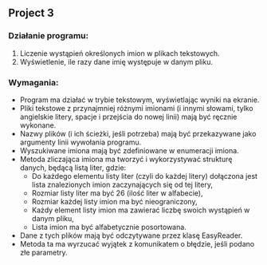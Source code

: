 ## Project 3
### Działanie programu:
1. Liczenie wystąpień określonych imion w plikach tekstowych.
2. Wyświetlenie, ile razy dane imię występuje w danym pliku.

### Wymagania:
- Program ma działać w trybie tekstowym, wyświetlając wyniki na ekranie.
- Pliki tekstowe z przynajmniej różnymi imionami (i innymi słowami, tylko angielskie litery, spacje i przejścia do nowej linii) mają być ręcznie wykonane.
- Nazwy plików (i ich ścieżki, jeśli potrzeba) mają być przekazywane jako argumenty linii wywołania programu.
- Wyszukiwane imiona mają być zdefiniowane w enumeracji imiona.
- Metoda zliczająca imiona ma tworzyć i wykorzystywać strukturę danych, będącą listą liter, gdzie:
  - Do każdego elementu listy liter (czyli do każdej litery) dołączona jest lista znalezionych imion zaczynających się od tej litery,
  - Rozmiar listy liter ma być 26 (ilość liter w alfabecie),
  - Rozmiar każdej listy imion ma być nieograniczony,
  - Każdy element listy imion ma zawierać liczbę swoich wystąpień w danym pliku,
  - Lista imion ma być alfabetycznie posortowana.
- Dane z tych plików mają być odczytywane przez klasę EasyReader.
- Metoda ta ma wyrzucać wyjątek z komunikatem o błędzie, jeśli podano złe parametry.
